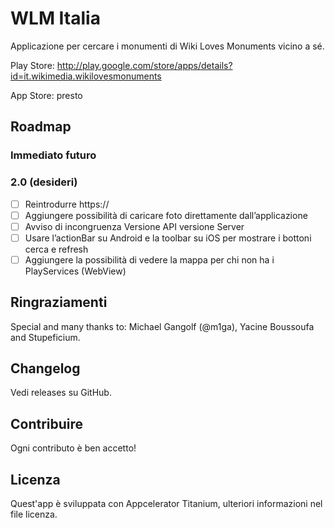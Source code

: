 # WLM Italia
Applicazione per cercare i monumenti di Wiki Loves Monuments vicino a sé.

Play Store: http://play.google.com/store/apps/details?id=it.wikimedia.wikilovesmonuments

App Store: presto
## Roadmap
### Immediato futuro
### 2.0 (desideri)
- [ ] Reintrodurre https://
- [ ] Aggiungere possibilità di caricare foto direttamente dall’applicazione
- [ ] Avviso di incongruenza Versione API versione Server
- [ ] Usare l’actionBar su Android e la toolbar su iOS per mostrare i bottoni cerca e refresh
- [ ] Aggiungere la possibilità di vedere la mappa per chi non ha i PlayServices (WebView)

## Ringraziamenti
Special and many thanks to: Michael Gangolf (@m1ga), Yacine Boussoufa and Stupeficium.

## Changelog
Vedi releases su GitHub.

## Contribuire
Ogni contributo è ben accetto!

## Licenza
Quest'app è sviluppata con Appcelerator Titanium, ulteriori informazioni nel file licenza.